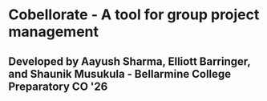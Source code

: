 # Cobellorate - A tool for group project management
## Developed by Aayush Sharma, Elliott Barringer, and Shaunik Musukula - Bellarmine College Preparatory CO '26

